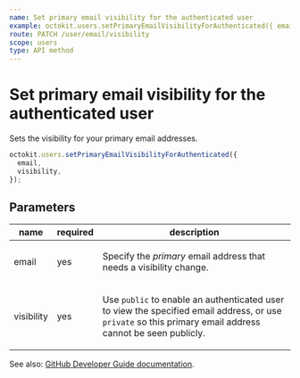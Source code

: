 ```yaml
---
name: Set primary email visibility for the authenticated user
example: octokit.users.setPrimaryEmailVisibilityForAuthenticated({ email, visibility })
route: PATCH /user/email/visibility
scope: users
type: API method
---
```


# Set primary email visibility for the authenticated user

Sets the visibility for your primary email addresses.

```js
octokit.users.setPrimaryEmailVisibilityForAuthenticated({
  email,
  visibility,
});
```

## Parameters

<table>
  <thead>
    <tr>
      <th>name</th>
      <th>required</th>
      <th>description</th>
    </tr>
  </thead>
  <tbody>
    <tr><td>email</td><td>yes</td><td>

Specify the _primary_ email address that needs a visibility change.

</td></tr>
<tr><td>visibility</td><td>yes</td><td>

Use `public` to enable an authenticated user to view the specified email address, or use `private` so this primary email address cannot be seen publicly.

</td></tr>
  </tbody>
</table>

See also: [GitHub Developer Guide documentation](https://developer.github.com/v3/users/emails/#set-primary-email-visibility-for-the-authenticated-user).
